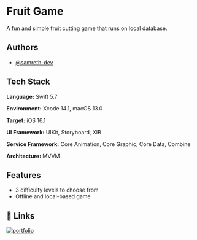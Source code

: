 
# Fruit Game

A fun and simple fruit cutting game that runs on local database.


## Authors

- [@samreth-dev](https://www.github.com/samreth-dev)


## Tech Stack

**Language:** Swift 5.7

**Environment:** Xcode 14.1, macOS 13.0

**Target:** iOS 16.1

**UI Framework:** UIKit, Storyboard, XIB

**Service Framework:** Core Animation, Core Graphic, Core Data, Combine

**Architecture:** MVVM



## Features

- 3 difficulty levels to choose from
- Offline and local-based game









## 🔗 Links
[![portfolio](https://img.shields.io/badge/my_portfolio-000?style=for-the-badge&logo=ko-fi&logoColor=white)](https://www.samreth.dev)

